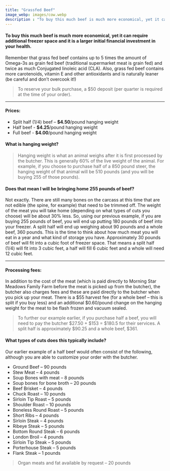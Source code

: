 ```yaml
---
title: "Grassfed Beef"
image_webp: images/cow.webp
description : "To buy this much beef is much more economical, yet it can require additional freezer space and it is a larger initial financial investment in your health."
---
```


#### To buy this much beef is much more economical, yet it can require additional freezer space and it is a larger initial financial investment in your health. 
Remember that grass fed beef contains up to 5 times the amount of Omega-3s as grain fed beef (traditional supermarket meat is grain fed) and twice as much Conjugated linoleic acid (CLA). Also, grass fed beef contains more carotenoids, vitamin E and other antioxidants and is naturally leaner (be careful and don’t overcook it!)

> To reserve your bulk purchase, a $50 deposit (per quarter is required at the time of your order).

---

#### Prices:
- Split half (1/4) beef – **$4.50**/pound hanging weight
- Half beef - **$4.25**/pound hanging weight
- Full beef - **$4.00**/pound hanging weight

#### What is hanging weight?
> Hanging weight is what an animal weighs after it is first processed by the butcher. This is generally 60% of the live weight of the animal. For example, if you choose to purchase half of a 850 pound steer, the hanging weight of that animal will be 510 pounds (and you will be buying 255 of those pounds).

#### Does that mean I will be bringing home 255 pounds of beef?
Not exactly. There are still many bones on the carcass at this time that are not edible (the spine, for example) that need to be trimmed off. The weight of the meat you will take home (depending on what types of cuts you choose) will be about 30% less. So, using our previous example, if you are buying 255 pounds of beef, you will end up putting 180 pounds of beef into your freezer. A split half will end up weighing about 90 pounds and a whole beef, 360 pounds. This is the time to think about how much meat you will eat in a year and what kind of storage you have. Approximately 30 pounds of beef will fit into a cubic foot of freezer space. That means a split half (1/4) will fit into 3 cubic feet, a half will fill 6 cubic feet and a whole will need 12 cubic feet.

---

#### Processing fees:
In addition to the cost of the meat (which is paid directly to Morning Star Meadows Family Farm before the meat is picked up from the butcher), the butcher also charges fees and these are paid directly to the butcher when you pick up your meat. There is a $55 harvest fee (for a whole beef – this is split if you buy less) and an additional $0.60/pound change on the hanging weight for the meat to be flash frozen and vacuum sealed. 
> To further our example earlier, if you purchase half a beef, you will need to pay the butcher $27.50 + $153 = $180.5 for their services. A split half is approximately $90.25 and a whole beef, $361.

#### What types of cuts does this typically include?
Our earlier example of a half beef would often consist of the following, although you are able to customize your order with the butcher.

- Ground Beef – 90 pounds
- Stew Meat – 4 pounds
- Soup Bones with meat – 8 pounds
- Soup bones for bone broth – 20 pounds
- Beef Brisket – 4 pounds
- Chuck Roast – 10 pounds
- Sirloin Tip Roast – 5 pounds
- Shoulder Roast – 10 pounds
- Boneless Round Roast – 5 pounds
- Short Ribs – 4 pounds
- Sirloin Steak – 4 pounds
- Ribeye Steak – 5 pounds
- Bottom Round Steak – 6 pounds
- London Broil – 4 pounds
- Sirloin Tip Steak – 5 pounds
- Porterhouse Steak – 5 pounds
- Flank Steak – 1 pounds

> Organ meats and fat available by request – 20 pounds